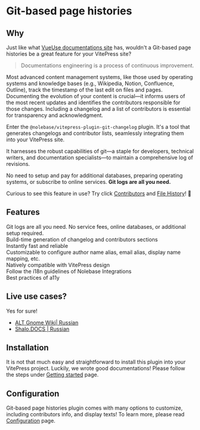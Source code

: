 # Git-based page histories <Badge type="tip" text="v2.0.0-rc2" />

## Why

Just like what [VueUse documentations site](https://vueuse.org/core/useStorage/#contributors) has, wouldn't a Git-based page histories be a great feature for your VitePress site?

> Documentations engineering is a process of continuous improvement.

Most advanced content management systems, like those used by operating systems and knowledge bases (e.g., Wikipedia, Notion, Confluence, Outline), track the timestamp of the last edit on files and pages. Documenting the evolution of your content is crucial—it informs users of the most recent updates and identifies the contributors responsible for those changes. Including a changelog and a list of contributors is essential for transparency and acknowledgment.

Enter the `@nolebase/vitepress-plugin-git-changelog` plugin. It's a tool that generates changelogs and contributor lists, seamlessly integrating them into your VitePress site.

It harnesses the robust capabilities of git—a staple for developers, technical writers, and documentation specialists—to maintain a comprehensive log of revisions.

No need to setup and pay for additional databases, preparing operating systems, or subscribe to online services. **Git logs are all you need.**

Curious to see this feature in use? Try click [Contributors](#contributors) and [File History](#file-history)! 🚀

## Features

<div grid="~ cols-[auto_1fr] gap-1" items-start my-1>
  <div h=[1rem]><div i-icon-park-outline:check-one text="green-600" /></div>
  <span>Git logs are all you need. No service fees, online databases, or additional setup required.</span>
  <div h=[1rem]><div i-icon-park-outline:check-one text="green-600" /></div>
  <span>Build-time generation of changelog and contributors sections</span>
  <div h=[1rem]><div i-icon-park-outline:check-one text="green-600" /></div>
  <span>Instantly fast and reliable</span>
  <div h=[1rem]><div i-icon-park-outline:check-one text="green-600" /></div>
  <span>Customizable to configure author name alias, email alias, display name mapping, etc.</span>
  <div h=[1rem]><div i-icon-park-outline:check-one text="green-600" /></div>
  <span>Natively compatible with VitePress design</span>
  <div h=[1rem]><div i-icon-park-outline:check-one text="green-600" /></div>
  <span>Follow the i18n guidelines of Nolebase Integrations</span>
  <div h=[1rem]><div i-icon-park-outline:check-one text="green-600" /></div>
  <span>Best practices of a11y</span>
</div>

## Live use cases?

Yes for sure!

- [ALT Gnome Wiki| Russian](https://alt-gnome.wiki/download.html#%D0%B8%D1%81%D1%82%D0%BE%D1%80%D0%B8%D1%8F-%D0%B8%D0%B7%D0%BC%D0%B5%D0%BD%D0%B5%D0%BD%D0%B8%D0%B8)
- [Shalo.DOCS | Russian](https://docs.shalotts.site/docs/01_introduction/#changelog)

## Installation

It is not that much easy and straightforward to install this plugin into your VitePress project. Luckily, we wrote good documentations! Please follow the steps under [Getting started](./getting-started) page.

## Configuration

Git-based page histories plugin comes with many options to customize, including contributors info, and display texts! To learn more, please read [Configuration](./configure-ui) page.
